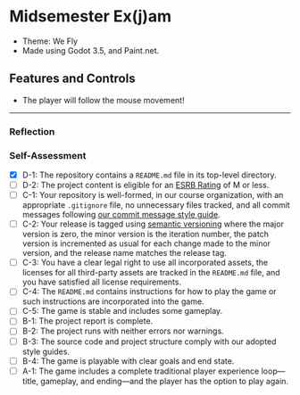 
# Midsemester Ex(j)am
- Theme: We Fly
- Made using Godot 3.5, and Paint.net.


## Features and Controls
- The player will follow the mouse movement!
***


### Reflection


### Self-Assessment

- [X] D-1: The repository contains a <code>README.md</code> file in its top-level directory.
- [ ] D-2: The project content is eligible for an <a href="https://www.esrb.org/ratings-guide/">ESRB Rating</a> of M or less.
- [ ] C-1: Your repository is well-formed, in our course organization, with an appropriate <code>.gitignore</code> file, no unnecessary files tracked, and all commit messages following <a href="https://cbea.ms/git-commit/">our commit message style guide</a>.
- [ ] C-2: Your release is tagged using <a href="https://semver.org/">semantic versioning</a> where the major version is zero, the minor version is the iteration number, the patch version is incremented as usual for each change made to the minor version, and the release name matches the release tag.
- [ ] C-3: You have a clear legal right to use all incorporated assets, the licenses for all third-party assets are tracked in the <code>README.md</code> file, and you have satisfied all license requirements.
- [ ] C-4: The <code>README.md</code> contains instructions for how to play the game or such instructions are incorporated into the game.
- [ ] C-5: The game is stable and includes some gameplay.
- [ ] B-1: The project report is complete.
- [ ] B-2: The project runs with neither errors nor warnings.
- [ ] B-3: The source code and project structure comply with our adopted style guides.
- [ ] B-4: The game is playable with clear goals and end state.
- [ ] A-1: The game includes a complete traditional player experience loop&mdash;title, gameplay, and ending&mdash;and the player has the option to play again.
